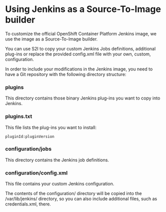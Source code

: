 # Using Jenkins as a Source-To-Image builder

To customize the official OpenShift Container Platform Jenkins image, we use the image as a Source-To-Image builder.

You can use S2I to copy your custom Jenkins Jobs definitions, additional plug-ins or replace the provided config.xml file with your own, custom, configuration.

In order to include your modifications in the Jenkins image, you need to have a Git repository with the following directory structure:

### plugins
This directory contains those binary Jenkins plug-ins you want to copy into Jenkins.

### plugins.txt
This file lists the plug-ins you want to install:

```
pluginId:pluginVersion
```
### configuration/jobs
This directory contains the Jenkins job definitions.

### configuration/config.xml
This file contains your custom Jenkins configuration.

The contents of the configuration/ directory will be copied into the /var/lib/jenkins/ directory, so you can also include additional files, such as credentials.xml, there.
